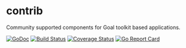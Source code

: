 # contrib
Community supported components for Goal toolkit based applications.

[![GoDoc](https://godoc.org/github.com/colegion/contrib?status.svg)](https://godoc.org/github.com/colegion/contrib)
[![Build Status](https://travis-ci.org/colegion/contrib.svg?branch=master)](https://travis-ci.org/colegion/contrib)
[![Coverage Status](https://coveralls.io/repos/colegion/contrib/badge.svg?branch=master)](https://coveralls.io/r/colegion/contrib?branch=master)
[![Go Report Card](http://goreportcard.com/badge/colegion/contrib?t=3)](http:/goreportcard.com/report/colegion/contrib)
